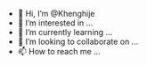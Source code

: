 - 👋 Hi, I’m @Khenghije
- 👀 I’m interested in ...
- 🌱 I’m currently learning ...
- 💞️ I’m looking to collaborate on ...
- 📫 How to reach me ...

<!---
Khenghije/Khenghije is a ✨ special ✨ repository because its `README.md` (this file) appears on your GitHub profile.
You can click the Preview link to take a look at your changes.
--->

